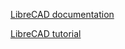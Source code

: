 

[LibreCAD documentation](https://wiki.librecad.org/index.php?title=A_short_manual_for_use_from_the_command_line#Drawing_horizontal_dimension)


[LibreCAD tutorial](https://wiki.librecad.org/index.php/LibreCAD_users_Manual#Preface)
